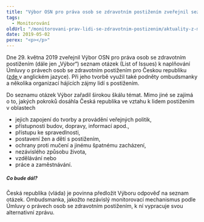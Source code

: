 ```yaml
---
title: "Výbor OSN pro práva osob se zdravotním postižením zveřejnil seznam otázek pro Českou republiku"
tags:
  - Monitorování
oldUrl: "/monitorovani-prav-lidi-se-zdravotnim-postizenim/aktuality-z-monitorovani/aktuality-z-monitorovani-2019/vybor-osn-pro-prava-osob-se-zdravotnim-postizenim-zverejnil-seznam-otazek-pro-ceskou-republi/"
date: 2019-05-02
perex: "<p></p>"
---
```


<!-- imported from the old website -->

<p>Dne 29. května 2019 zveřejnil Výbor OSN pro práva osob se zdravotním postižením (dále jen „Výbor“) seznam otázek (List of Issues) k naplňování Úmluvy o právech osob se zdravotním postižením pro Českou republiku (<a href="https://tbinternet.ohchr.org/_layouts/treatybodyexternal/Download.aspx?symbolno=CRPD%2fC%2fCZE%2fQPR%2f2-3&amp;Lang=en" target="_blank">zde </a>v anglickém jazyce). Při jeho tvorbě využil také podněty ombudsmanky a několika organizací hájících zájmy lidí s postižením.</p> <p>Do seznamu otázek Výbor zařadil širokou škálu témat. Mimo jiné se zajímá o to, jakých pokroků dosáhla Česká republika ve vztahu k lidem postižením v oblastech</p><ul><li>jejich zapojení do tvorby a provádění veřejných politik,</li><li>přístupnosti budov, dopravy, informací apod.,</li><li>přístupu ke spravedlnosti,</li><li>postavení žen a dětí s postižením,</li><li>ochrany proti mučení a jinému špatnému zacházení,</li><li>nezávislého způsobu života,</li><li>vzdělávání nebo</li><li>práce a zaměstnávání.</li></ul><h5><span style="font-size: 12.8px;">Co bude dál?</span></h5> <p>Česká republika (vláda) je povinna předložit Výboru odpověď na seznam otázek. Ombudsmanka, jakožto nezávislý monitorovací mechanismus podle Úmluvy o právech osob se zdravotním postižením, k ní vypracuje svou alternativní zprávu.</p>
